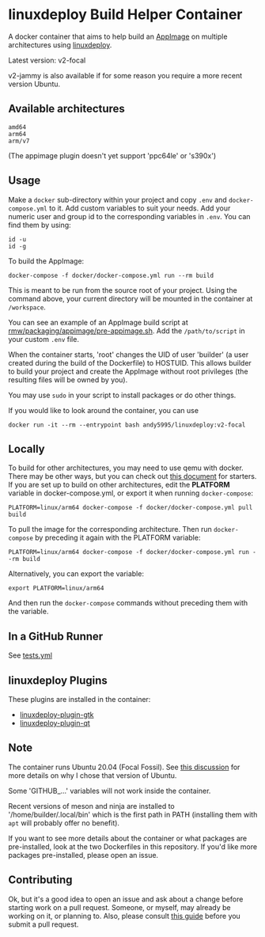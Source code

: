 # linuxdeploy Build Helper Container

A docker container that aims to help build an
[AppImage](https://github.com/AppImage/AppImageKit) on multiple architectures
using [linuxdeploy](https://github.com/linuxdeploy/linuxdeploy).

Latest version: v2-focal

v2-jammy is also available if for some reason you require a more recent
version Ubuntu.

## Available architectures

    amd64
    arm64
    arm/v7

(The appimage plugin doesn't yet support 'ppc64le' or 's390x')

## Usage

Make a `docker` sub-directory within your project and copy `.env` and
`docker-compose.yml` to it. Add custom variables to suit your needs. Add your
numeric user and group id to the corresponding variables in `.env`. You can
find them by using:

    id -u
    id -g

To build the AppImage:

    docker-compose -f docker/docker-compose.yml run --rm build

This is meant to be run from the source root of your project. Using the
command above, your current directory will be mounted in the container at
`/workspace`.

You can see an example of an AppImage build script at
[rmw/packaging/appimage/pre-appimage.sh](https://github.com/theimpossibleastronaut/rmw/blob/master/packaging/appimage/pre-appimage.sh).
Add the `/path/to/script` in your custom `.env` file.

When the container starts, 'root' changes the UID of user 'builder' (a user
created during the build of the Dockerfile) to HOSTUID. This allows builder to
build your project and create the AppImage without root privileges (the
resulting files will be owned by you).

You may use `sudo` in your script to install packages or do other things.

If you would like to look around the container, you can use

    docker run -it --rm --entrypoint bash andy5995/linuxdeploy:v2-focal

## Locally

To build for other architectures, you may need to use qemu with docker. There
may be other ways, but you can check out [this
document](https://www.stereolabs.com/docs/docker/building-arm-container-on-x86)
for starters. If you are set up to build on other architectures, edit the
**PLATFORM** variable in docker-compose.yml, or export it when running
`docker-compose`:

    PLATFORM=linux/arm64 docker-compose -f docker/docker-compose.yml pull build

To pull the image for the corresponding architecture. Then run
`docker-compose` by preceding it again with the PLATFORM variable:

    PLATFORM=linux/arm64 docker-compose -f docker/docker-compose.yml run --rm build

Alternatively, you can export the variable:

    export PLATFORM=linux/arm64

And then run the `docker-compose` commands without preceding them with the
variable.

## In a GitHub Runner

See [tests.yml](https://github.com/andy5995/linuxdeploy-build-helper-container/blob/trunk/.github/workflows/test.yml)

## linuxdeploy Plugins

These plugins are installed in the container:

* [linuxdeploy-plugin-gtk](https://github.com/linuxdeploy/linuxdeploy-plugin-gtk)
* [linuxdeploy-plugin-qt](https://github.com/linuxdeploy/linuxdeploy-plugin-qt)

## Note

The container runs Ubuntu 20.04 (Focal Fossil). See [this
discussion](https://github.com/orgs/AppImage/discussions/1254) for more
details on why I chose that version of Ubuntu.

Some 'GITHUB_...' variables will not work inside the container.

Recent versions of meson and ninja are installed to '/home/builder/.local/bin'
which is the first path in PATH (installing them with `apt` will probably
offer no benefit).

If you want to see more details about the container or what packages are
pre-installed, look at the two Dockerfiles in this repository. If you'd like
more packages pre-installed, please open an issue.

## Contributing

Ok, but it's a good idea to open an issue and ask about a change before
starting work on a pull request. Someone, or myself, may already be working on
it, or planning to. Also, please consult [this
guide](https://docs.github.com/en/pull-requests/collaborating-with-pull-requests/getting-started/best-practices-for-pull-requests)
before you submit a pull request.

